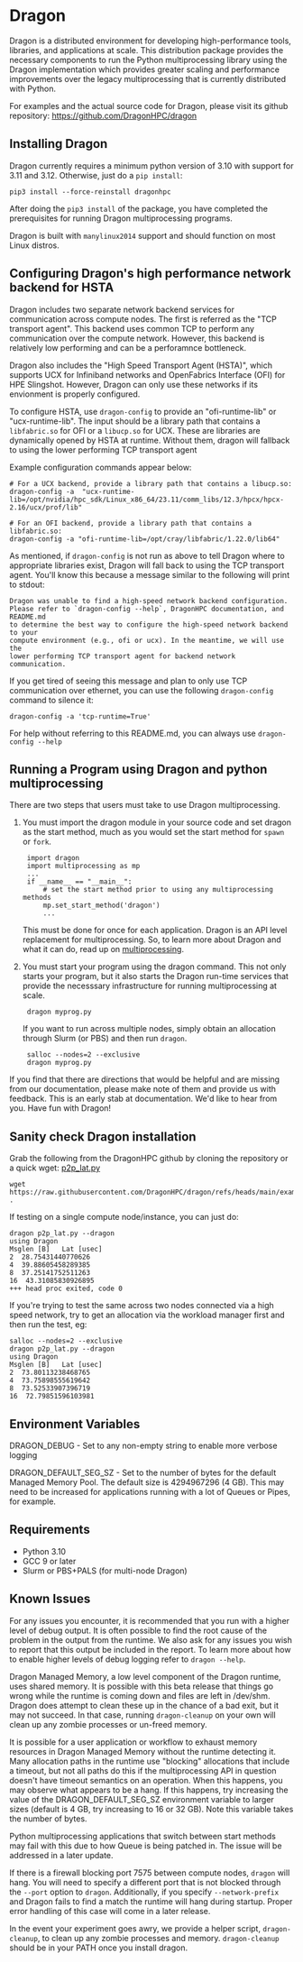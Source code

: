 Dragon
======

Dragon is a distributed environment for developing high-performance tools,
libraries, and applications at scale. This distribution package provides the
necessary components to run the Python multiprocessing library using the Dragon
implementation which provides greater scaling and performance improvements over
the legacy multiprocessing that is currently distributed with Python.

For examples and the actual source code for Dragon, please visit its github
repository: <https://github.com/DragonHPC/dragon>

Installing Dragon
------------------------

Dragon currently requires a minimum python version of 3.10 with support
for 3.11 and 3.12. Otherwise, just do a `pip install`:

    pip3 install --force-reinstall dragonhpc

After doing the `pip3 install` of the package, you have
completed the prerequisites for running Dragon multiprocessing programs.

Dragon is built with `manylinux2014` support and should function on most Linux
distros.

Configuring Dragon's high performance network backend for HSTA
--------------------------------------------------------------

Dragon includes two separate network backend services for communication across compute nodes.
The first is referred as the "TCP transport agent". This backend uses common TCP to 
perform any communication over the compute network. However, this backend is relatively
low performing and can be a perforamnce bottleneck.

Dragon also includes the "High Speed Transport Agent (HSTA)", which supports UCX for 
Infiniband networks and OpenFabrics Interface (OFI) for HPE Slingshot. However,
Dragon can only use these networks if its envionment is properly configured. 

To configure HSTA, use `dragon-config` to provide an "ofi-runtime-lib" or "ucx-runtime-lib".
The input should be a library path that contains a `libfabric.so` for OFI or a 
`libucp.so` for UCX. These are libraries are dynamically opened by HSTA at runtime.
Without them, dragon will fallback to using the lower performing TCP transport agent

Example configuration commands appear below:

```
# For a UCX backend, provide a library path that contains a libucp.so:
dragon-config -a  "ucx-runtime-lib=/opt/nvidia/hpc_sdk/Linux_x86_64/23.11/comm_libs/12.3/hpcx/hpcx-2.16/ucx/prof/lib"

# For an OFI backend, provide a library path that contains a libfabric.so:
dragon-config -a "ofi-runtime-lib=/opt/cray/libfabric/1.22.0/lib64"
```

As mentioned, if `dragon-config` is not run as above to tell Dragon where to
appropriate libraries exist, Dragon will fall back to using the TCP transport
agent. You'll know this because a message similar to the following will
print to stdout:

```
Dragon was unable to find a high-speed network backend configuration.
Please refer to `dragon-config --help`, DragonHPC documentation, and README.md
to determine the best way to configure the high-speed network backend to your
compute environment (e.g., ofi or ucx). In the meantime, we will use the
lower performing TCP transport agent for backend network communication.
```

If you get tired of seeing this message and plan to only use TCP communication
over ethernet, you can use the following `dragon-config` command to silence it:

```
dragon-config -a 'tcp-runtime=True'
```

For help without referring to this README.md, you can always use `dragon-config --help`


Running a Program using Dragon and python multiprocessing
---------------------------------------------------------

There are two steps that users must take to use Dragon multiprocessing.

1. You must import the dragon module in your source code and set dragon as the
   start method, much as you would set the start method for `spawn` or `fork`.

        import dragon
        import multiprocessing as mp
        ...
        if __name__ == "__main__":
            # set the start method prior to using any multiprocessing methods
            mp.set_start_method('dragon')
            ...

   This must be done for once for each application. Dragon is an API level
   replacement for multiprocessing. So, to learn more about Dragon and what it
   can do, read up on
   [multiprocessing](https://docs.python.org/3/library/multiprocessing.html).


2. You must start your program using the dragon command. This not only starts
   your program, but it also starts the Dragon run-time services that provide
   the necesssary infrastructure for running multiprocessing at scale.

        dragon myprog.py

    If you want to run across multiple nodes, simply obtain an allocation through
    Slurm (or PBS) and then run `dragon`.

        salloc --nodes=2 --exclusive
        dragon myprog.py


If you find that there are directions that would be helpful and are missing from
our documentation, please make note of them and provide us with feedback. This is
an early stab at documentation. We'd like to hear from you. Have fun with Dragon!

Sanity check Dragon installation
--------------------------------

Grab the following from the DragonHPC github by cloning the repository or a quick wget: [p2p_lat.py](https://raw.githubusercontent.com/DragonHPC/dragon/refs/heads/main/examples/multiprocessing/p2p_lat.py)

```
wget https://raw.githubusercontent.com/DragonHPC/dragon/refs/heads/main/examples/multiprocessing/p2p_lat.py .
```

If testing on a single compute node/instance, you can just do:
```
dragon p2p_lat.py --dragon
using Dragon
Msglen [B]   Lat [usec]
2  28.75431440770626
4  39.88605458289385
8  37.25141752511263
16  43.31085830926895
+++ head proc exited, code 0
```

If you're trying to test the same across two nodes connected via a high speed network,
try to get an allocation via the workload manager first and then run the test, eg:
```
salloc --nodes=2 --exclusive
dragon p2p_lat.py --dragon
using Dragon
Msglen [B]   Lat [usec]
2  73.80113238468765
4  73.75898555619642
8  73.52533907396719
16  72.79851596103981
```

Environment Variables
---------------------

DRAGON_DEBUG - Set to any non-empty string to enable more verbose logging

DRAGON_DEFAULT_SEG_SZ - Set to the number of bytes for the default Managed Memory Pool.
                        The default size is 4294967296 (4 GB).  This may need to be
                        increased for applications running with a lot of Queues or Pipes,
                        for example.

Requirements
------------

- Python 3.10 
- GCC 9 or later
- Slurm or PBS+PALS (for multi-node Dragon)

Known Issues
------------

For any issues you encounter, it is recommended that you run with a higher level of debug
output. It is often possible to find the root cause of the problem in the output from the
runtime. We also ask for any issues you wish to report that this output be included in the
report. To learn more about how to enable higher levels of debug logging refer to
`dragon --help`.

Dragon Managed Memory, a low level component of the Dragon runtime, uses shared memory.
It is possible with this beta release that things go wrong while the runtime
is coming down and files are left in /dev/shm. Dragon does attempt to clean these up in
the chance of a bad exit, but it may not succeed. In that case, running `dragon-cleanup`
on your own will clean up any zombie processes or un-freed memory.

It is possible for a user application or workflow to exhaust memory resources in Dragon
Managed Memory without the runtime detecting it. Many allocation paths in the runtime use
"blocking" allocations that include a timeout, but not all paths do this if the multiprocessing
API in question doesn't have timeout semantics on an operation. When this happens, you
may observe what appears to be a hang. If this happens, try increasing the value of the
DRAGON_DEFAULT_SEG_SZ environment variable to larger sizes (default is 4 GB, try increasing
to 16 or 32 GB). Note this variable takes the number of bytes.

Python multiprocessing applications that switch between start methods may fail with this
due to how Queue is being patched in.  The issue will be addressed in a later update.

If there is a firewall blocking port 7575 between compute nodes, `dragon` will hang. You
will need to specify a different port that is not blocked through the `--port` option to
`dragon`. Additionally, if you specify `--network-prefix` and Dragon fails to find a match
the runtime will hang during startup. Proper error handling of this case will come in a later
release.

In the event your experiment goes awry, we provide a helper script, `dragon-cleanup`, to clean
up any zombie processes and memory. `dragon-cleanup` should be in your PATH once you install
dragon.
